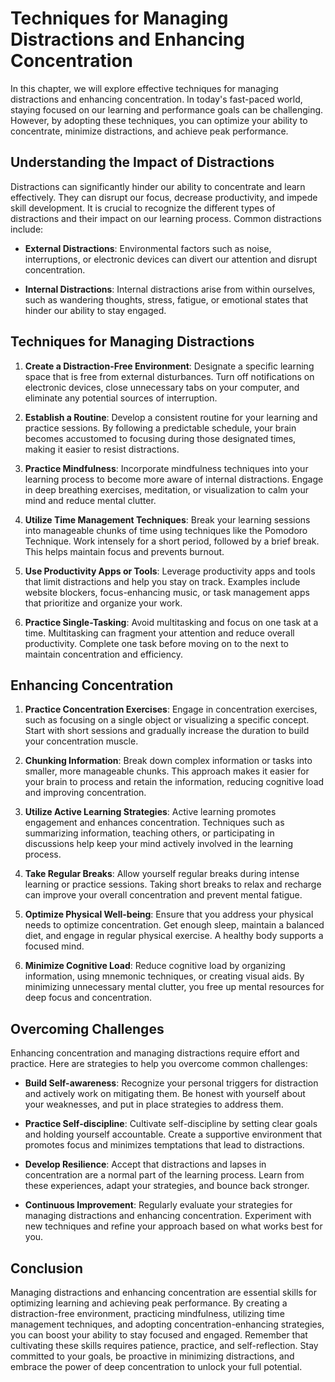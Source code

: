 Techniques for Managing Distractions and Enhancing Concentration
===========================================================================

In this chapter, we will explore effective techniques for managing distractions and enhancing concentration. In today's fast-paced world, staying focused on our learning and performance goals can be challenging. However, by adopting these techniques, you can optimize your ability to concentrate, minimize distractions, and achieve peak performance.

Understanding the Impact of Distractions
----------------------------------------

Distractions can significantly hinder our ability to concentrate and learn effectively. They can disrupt our focus, decrease productivity, and impede skill development. It is crucial to recognize the different types of distractions and their impact on our learning process. Common distractions include:

* **External Distractions**: Environmental factors such as noise, interruptions, or electronic devices can divert our attention and disrupt concentration.

* **Internal Distractions**: Internal distractions arise from within ourselves, such as wandering thoughts, stress, fatigue, or emotional states that hinder our ability to stay engaged.

Techniques for Managing Distractions
------------------------------------

1. **Create a Distraction-Free Environment**: Designate a specific learning space that is free from external disturbances. Turn off notifications on electronic devices, close unnecessary tabs on your computer, and eliminate any potential sources of interruption.

2. **Establish a Routine**: Develop a consistent routine for your learning and practice sessions. By following a predictable schedule, your brain becomes accustomed to focusing during those designated times, making it easier to resist distractions.

3. **Practice Mindfulness**: Incorporate mindfulness techniques into your learning process to become more aware of internal distractions. Engage in deep breathing exercises, meditation, or visualization to calm your mind and reduce mental clutter.

4. **Utilize Time Management Techniques**: Break your learning sessions into manageable chunks of time using techniques like the Pomodoro Technique. Work intensely for a short period, followed by a brief break. This helps maintain focus and prevents burnout.

5. **Use Productivity Apps or Tools**: Leverage productivity apps and tools that limit distractions and help you stay on track. Examples include website blockers, focus-enhancing music, or task management apps that prioritize and organize your work.

6. **Practice Single-Tasking**: Avoid multitasking and focus on one task at a time. Multitasking can fragment your attention and reduce overall productivity. Complete one task before moving on to the next to maintain concentration and efficiency.

Enhancing Concentration
-----------------------

1. **Practice Concentration Exercises**: Engage in concentration exercises, such as focusing on a single object or visualizing a specific concept. Start with short sessions and gradually increase the duration to build your concentration muscle.

2. **Chunking Information**: Break down complex information or tasks into smaller, more manageable chunks. This approach makes it easier for your brain to process and retain the information, reducing cognitive load and improving concentration.

3. **Utilize Active Learning Strategies**: Active learning promotes engagement and enhances concentration. Techniques such as summarizing information, teaching others, or participating in discussions help keep your mind actively involved in the learning process.

4. **Take Regular Breaks**: Allow yourself regular breaks during intense learning or practice sessions. Taking short breaks to relax and recharge can improve your overall concentration and prevent mental fatigue.

5. **Optimize Physical Well-being**: Ensure that you address your physical needs to optimize concentration. Get enough sleep, maintain a balanced diet, and engage in regular physical exercise. A healthy body supports a focused mind.

6. **Minimize Cognitive Load**: Reduce cognitive load by organizing information, using mnemonic techniques, or creating visual aids. By minimizing unnecessary mental clutter, you free up mental resources for deep focus and concentration.

Overcoming Challenges
---------------------

Enhancing concentration and managing distractions require effort and practice. Here are strategies to help you overcome common challenges:

* **Build Self-awareness**: Recognize your personal triggers for distraction and actively work on mitigating them. Be honest with yourself about your weaknesses, and put in place strategies to address them.

* **Practice Self-discipline**: Cultivate self-discipline by setting clear goals and holding yourself accountable. Create a supportive environment that promotes focus and minimizes temptations that lead to distractions.

* **Develop Resilience**: Accept that distractions and lapses in concentration are a normal part of the learning process. Learn from these experiences, adapt your strategies, and bounce back stronger.

* **Continuous Improvement**: Regularly evaluate your strategies for managing distractions and enhancing concentration. Experiment with new techniques and refine your approach based on what works best for you.

Conclusion
----------

Managing distractions and enhancing concentration are essential skills for optimizing learning and achieving peak performance. By creating a distraction-free environment, practicing mindfulness, utilizing time management techniques, and adopting concentration-enhancing strategies, you can boost your ability to stay focused and engaged. Remember that cultivating these skills requires patience, practice, and self-reflection. Stay committed to your goals, be proactive in minimizing distractions, and embrace the power of deep concentration to unlock your full potential.
